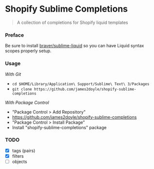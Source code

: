 # Shopify Sublime Completions

> A collection of completions for Shopify liquid templates

### Preface

Be sure to install [braver/sublime-liquid](https://github.com/braver/sublime-liquid) so you can have Liquid syntax scopes properly setup.

### Usage

*With Git*

- `cd $HOME/Library/Application\ Support/Sublime\ Text\ 3/Packages`
- `git clone https://github.com/james2doyle/shopify-sublime-completions`

*With Package Control*

- "Package Control > Add Repository"
- https://github.com/james2doyle/shopify-sublime-completions
- "Package Control > Install Package"
- Install "shopify-sublime-completions" package

### TODO

- [x] tags (pairs)
- [x] filters
- [ ] objects
